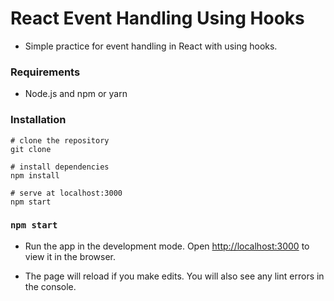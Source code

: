 #  React Event Handling Using Hooks

- Simple practice for  event handling in React with using hooks.

### Requirements
- Node.js and npm or yarn

### Installation
```
# clone the repository
git clone  

# install dependencies
npm install

# serve at localhost:3000
npm start
```

### `npm start`

- Run the app in the development mode.
Open [http://localhost:3000](http://localhost:3000) to view it in the browser.

- The page will reload if you make edits.
You will also see any lint errors in the console.